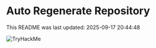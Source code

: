 # Auto Regenerate Repository

This README was last updated: 2025-09-17 20:44:48

 ![TryHackMe](https://tryhackme.com/badge/533634)